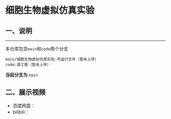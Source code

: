 # 细胞生物虚拟仿真实验
## 一、说明
___

本仓库包含`main`和`code`两个分支

    main/细胞生物虚拟仿真实验:可运行文件（暂未上传）
    code:源工程（暂未上传）

**当前分支为** `main`
## 二、展示视频
* 百度网盘：<br>
* bilibili： 


